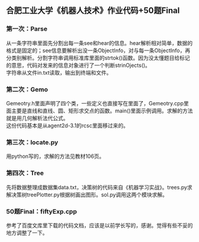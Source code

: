## 合肥工业大学《机器人技术》作业代码+50题Final

### 第一次：Parse
从一条字符串里面先分割出每一条see和hear的信息。hear解析相对简单，数据的格式是固定的；see信息要解析出没一条ObjectInfo，对与每一条ObjectInfo，再分类别解析。分割字符串调用标准库<cstring>里面的strtok()函数。因为没太懂题目给标记的意思，代码对发来的信息对象进行了一个判断strinOjects()。<br/>
字符串从文件in.txt读取，输出到终端和文件。<br/>

### 第二次：Gemo
Gemeotry.h里面声明了四个类，一些定义也直接写在里面了，Gemeotry.cpp里面主要是直线和直线、圆、矩形求交点的函数。main()里面示例调用。求解的方法就是用几何解析法代公式。<br/>
这份代码基本是从agent2d-3.1的rcsc里面移过来的。

### 第三次：locate.py
用python写的，求解的方法见教材106页。

### 第四次：Tree
先将数据整理成数据集data.txt，决策树的代码来自《机器学习实战》。trees.py求解决策树treePlotter.py根据树画出图形。sol.py调用这两个模块求解。

### 50题Final：fiftyExp.cpp
参考了百度文库里下载的代码文档，应该是以前学长写的，感谢。觉得有些不妥的地方调整了一下。<br/>

